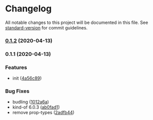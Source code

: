 # Changelog

All notable changes to this project will be documented in this file. See [standard-version](https://github.com/conventional-changelog/standard-version) for commit guidelines.

### [0.1.2](https://github.com/knighteq/react-collapsus/compare/v0.1.1...v0.1.2) (2020-04-13)

### 0.1.1 (2020-04-13)


### Features

* init ([4a56c89](https://github.com/knighteq/react-collapsus/commit/4a56c893f13e1465a83e0bbf5795fc85da23bd84))


### Bug Fixes

* budling ([1012a6a](https://github.com/knighteq/react-collapsus/commit/1012a6a855d0d67cda42a9069627c49bea68b334))
* kind-of 6.0.3 ([ab0fad1](https://github.com/knighteq/react-collapsus/commit/ab0fad1367cb9a7cd975e48ebf661163c33dcc5e))
* remove prop-types ([2adfb44](https://github.com/knighteq/react-collapsus/commit/2adfb44e9f82855d5846052b2bd822dd1e7275d9))
